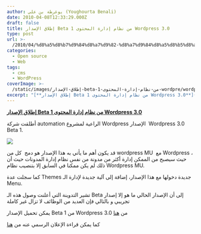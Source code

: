 ```yaml
---
author: يوغرطة بن علي (Youghourta Benali)
date: 2010-04-08T12:33:29.000Z
draft: false
title: إطلاق الإصدار Beta 1 من نظام إدارة المحتوى Wordpress 3.0
type: post
url: >-
  /2010/04/%d8%a5%d8%b7%d9%84%d8%a7%d9%82-%d8%a7%d9%84%d8%a5%d8%b5%d8%af%d8%a7%d8%b1-beta-1-%d9%85%d9%86-%d9%86%d8%b8%d8%a7%d9%85-%d8%a5%d8%af%d8%a7%d8%b1%d8%a9-%d8%a7%d9%84%d9%85%d8%ad%d8%aa%d9%88%d9%89-wordpre/
categories:
  - Open source
  - Web
tags:
  - cms
  - WordPress
coverImage: >-
  /static/images/إطلاق-الإصدار-beta-1-من-نظام-إدارة-المحتوى-wordpre/wordpress-logo.png
excerpt: "[**إطلاق الإصدار Beta 1 من نظام إدارة المحتوى Wordpress 3.0**](https://www.it-scoop.com/2010/04/%d8%a5%d8%b7%d9%84%d8%a7%d9%82-%d8%a7%d9%84%d8%a5%d8%b5%d8%af%d8%a7%d8%b1-beta-1-%d9%85%d9%86-%d9%86%d8%b8%d8%a7%d9%85-%d8%a5%d8%af%d8%a7%d8%b1%d8%a9-%d8%a7%d9%84%d9%85%d8%ad%d8%aa%d9%88%d9%89-wordpre/)\n\nأطلقت شركة automation الراعية لمشروع Wordpress الإصدار \_Wordpress 3.0 Beta 1.\n\n\n\nقد يكون أهم ما يأتي به هذا الإصدار هو دمج \_كل من wordpress MU \_مع Wordpress ، حيث سيصبح من الممكن"
---
```

[**إطلاق الإصدار Beta 1 من نظام إدارة المحتوى Wordpress 3.0**](https://www.it-scoop.com/2010/04/%d8%a5%d8%b7%d9%84%d8%a7%d9%82-%d8%a7%d9%84%d8%a5%d8%b5%d8%af%d8%a7%d8%b1-beta-1-%d9%85%d9%86-%d9%86%d8%b8%d8%a7%d9%85-%d8%a5%d8%af%d8%a7%d8%b1%d8%a9-%d8%a7%d9%84%d9%85%d8%ad%d8%aa%d9%88%d9%89-wordpre/)

أطلقت شركة automation الراعية لمشروع Wordpress الإصدار  Wordpress 3.0 Beta 1.

![](/static/images/إطلاق-الإصدار-beta-1-من-نظام-إدارة-المحتوى-wordpre/wordpress-logo.png)

قد يكون أهم ما يأتي به هذا الإصدار هو دمج  كل من wordpress MU  مع Wordpress ، حيث سيصبح من الممكن إدارة أكثر من مدونة من نفس نظام إدارة المدونات حيث أن ذلك لم يكن ممكنا في السابق إلا بتنصيب نظام Wordpress MU.

كما سجلت عدة Themes جديدة دخولها مع هذا الإصدار، إضافة إلى آلية جديدة لإدارة الـ Menu.

تشير التدوينة التي أعلنت وصول هذه الـ Beta إلى أن الإصدار الحالي ما هو إلا إصدار تجريبي و بالتالي فإن العديد من الوظائف لا تزال غير كاملة

يمكن تحميل الإصدار Beta 1 من Wordpress 3.0 من [هنا](http://wordpress.org/wordpress-3.0-beta1.zip)

كما يمكن قراءة الإعلان الرسمي عنه من [هنا](http://wordpress.org/development/2010/04/wordpress-3-0-beta-1/)

